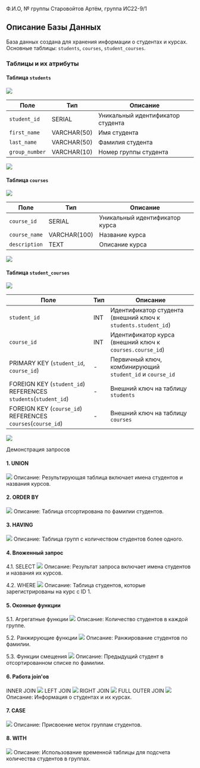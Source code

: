 Ф.И.О, № группы
Старовойтов Артём, группа ИС22-9/1

## Описание Базы Данных
База данных создана для хранения информации о студентах и курсах. Основные таблицы: `students`, `courses`, `student_courses`.

### Таблицы и их атрибуты

#### Таблица `students`
![](/image/image25.png)

| Поле         | Тип         | Описание                        |
|--------------|-------------|---------------------------------|
| `student_id` | SERIAL      | Уникальный идентификатор студента |
| `first_name` | VARCHAR(50) | Имя студента                    |
| `last_name`  | VARCHAR(50) | Фамилия студента                |
| `group_number`| VARCHAR(10)| Номер группы студента           |

![](/image/image22.png)

#### Таблица `courses`
![](/image/image26.png)

| Поле         | Тип         | Описание                        |
|--------------|-------------|---------------------------------|
| `course_id`  | SERIAL      | Уникальный идентификатор курса  |
| `course_name`| VARCHAR(100)| Название курса                  |
| `description`| TEXT        | Описание курса                  |

![](/image/image23.png)

#### Таблица `student_courses`
![](/image/image27.png)

| Поле         | Тип         | Описание                        |
|--------------|-------------|---------------------------------|
| `student_id` | INT         | Идентификатор студента (внешний ключ к `students.student_id`) |
| `course_id`  | INT         | Идентификатор курса (внешний ключ к `courses.course_id`)    |
| PRIMARY KEY (`student_id`, `course_id`) | - | Первичный ключ, комбинирующий `student_id` и `course_id` |
| FOREIGN KEY (`student_id`) REFERENCES `students`(`student_id`) | - | Внешний ключ на таблицу `students` |
| FOREIGN KEY (`course_id`) REFERENCES `courses`(`course_id`)    | - | Внешний ключ на таблицу `courses`  |

![](/image/image24.png)

Демонстрация запросов
#### 1. UNION
![](/image/1.png)
Описание: Результирующая таблица включает имена студентов и названия курсов.

#### 2. ORDER BY
![](/image/2.png)
Описание: Таблица отсортирована по фамилии студентов.

#### 3. HAVING
![](/image/3.png)
Описание: Таблица групп с количеством студентов более одного.

#### 4. Вложенный запрос
4.1. SELECT
![](/image/4.png)
Описание: Результат запроса включает имена студентов и названия их курсов.

4.2. WHERE
![](/image/5.png)
Описание: Таблица студентов, которые зарегистрированы на курс с ID 1.

#### 5. Оконные функции
5.1. Агрегатные функции
![](/image/6.png)
Описание: Количество студентов в каждой группе.

5.2. Ранжирующие функции
![](/image/7.png)
Описание: Ранжирование студентов по фамилии.

5.3. Функции смещения
![](/image/8.png)
Описание: Предыдущий студент в отсортированном списке по фамилии.

#### 6. Работа join'ов
INNER JOIN
![](/image/9.png)
LEFT JOIN
![](/image/10.png)
RIGHT JOIN
![](/image/11.png)
FULL OUTER JOIN
![](/image/12.png)
Описание: Информация о студентах и их курсах.

#### 7. CASE
![](/image/13.png)
Описание: Присвоение меток группам студентов.

#### 8. WITH
![](/image/14.png)
Описание: Использование временной таблицы для подсчета количества студентов в группах.
